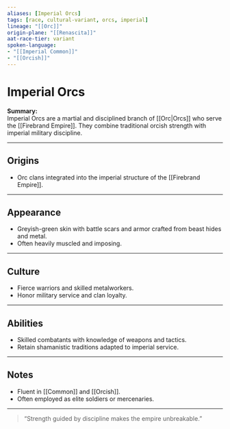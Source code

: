 ```yaml
---
aliases: [Imperial Orcs]
tags: [race, cultural-variant, orcs, imperial]
lineage: "[[Orc]]"
origin-plane: "[[Renascita]]"
aat-race-tier: variant
spoken-language: 
- "[[Imperial Common]]"
- "[[Orcish]]"
---
```


# Imperial Orcs

**Summary:**  
Imperial Orcs are a martial and disciplined branch of [[Orc|Orcs]] who serve the [[Firebrand Empire]]. They combine traditional orcish strength with imperial military discipline.

---

## Origins

- Orc clans integrated into the imperial structure of the [[Firebrand Empire]].

---

## Appearance

- Greyish-green skin with battle scars and armor crafted from beast hides and metal.  
- Often heavily muscled and imposing.

---

## Culture

- Fierce warriors and skilled metalworkers.  
- Honor military service and clan loyalty.

---

## Abilities

- Skilled combatants with knowledge of weapons and tactics.  
- Retain shamanistic traditions adapted to imperial service.

---

## Notes

- Fluent in [[Common]] and [[Orcish]].  
- Often employed as elite soldiers or mercenaries.

---

> “Strength guided by discipline makes the empire unbreakable.”
